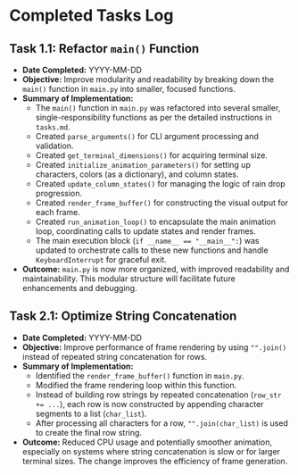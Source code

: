 # Completed Tasks Log

## Task 1.1: Refactor `main()` Function
*   **Date Completed:** YYYY-MM-DD
*   **Objective:** Improve modularity and readability by breaking down the `main()` function in `main.py` into smaller, focused functions.
*   **Summary of Implementation:**
    *   The `main()` function in `main.py` was refactored into several smaller, single-responsibility functions as per the detailed instructions in `tasks.md`.
    *   Created `parse_arguments()` for CLI argument processing and validation.
    *   Created `get_terminal_dimensions()` for acquiring terminal size.
    *   Created `initialize_animation_parameters()` for setting up characters, colors (as a dictionary), and column states.
    *   Created `update_column_states()` for managing the logic of rain drop progression.
    *   Created `render_frame_buffer()` for constructing the visual output for each frame.
    *   Created `run_animation_loop()` to encapsulate the main animation loop, coordinating calls to update states and render frames.
    *   The main execution block (`if __name__ == "__main__":`) was updated to orchestrate calls to these new functions and handle `KeyboardInterrupt` for graceful exit.
*   **Outcome:** `main.py` is now more organized, with improved readability and maintainability. This modular structure will facilitate future enhancements and debugging.

## Task 2.1: Optimize String Concatenation
*   **Date Completed:** YYYY-MM-DD
*   **Objective:** Improve performance of frame rendering by using `"".join()` instead of repeated string concatenation for rows.
*   **Summary of Implementation:**
    *   Identified the `render_frame_buffer()` function in `main.py`.
    *   Modified the frame rendering loop within this function.
    *   Instead of building row strings by repeated concatenation (`row_str += ...`), each row is now constructed by appending character segments to a list (`char_list`).
    *   After processing all characters for a row, `"".join(char_list)` is used to create the final row string.
*   **Outcome:** Reduced CPU usage and potentially smoother animation, especially on systems where string concatenation is slow or for larger terminal sizes. The change improves the efficiency of frame generation.
